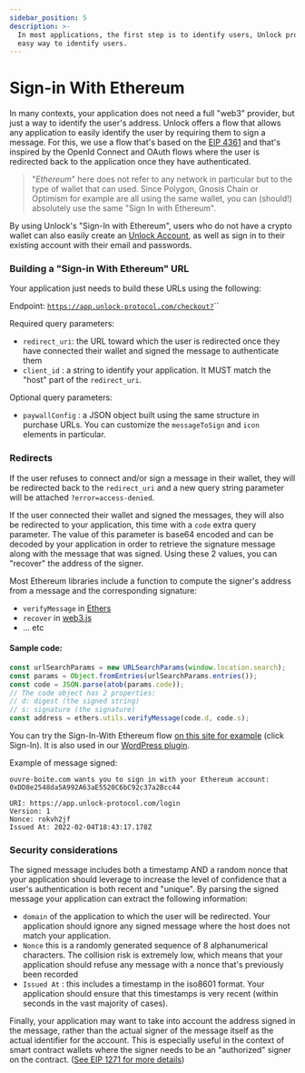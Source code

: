 ```yaml
---
sidebar_position: 5
description: >-
  In most applications, the first step is to identify users, Unlock provides an
  easy way to identify users.
---
```


# Sign-in With Ethereum

In many contexts, your application does not need a full "web3" provider, but just a way to identify the user's address. Unlock offers a flow that allows any application to easily identify the user by requiring them to sign a message. For this, we use a flow that's based on the [EIP 4361](https://eips.ethereum.org/EIPS/eip-4361) and that's inspired by the OpenId Connect and OAuth flows where the user is redirected back to the application once they have authenticated.

> "_Ethereum_" here does not refer to any network in particular but to the type of wallet that can used. Since Polygon, Gnosis Chain or Optimism for example are all using the same wallet, you can (should!) absolutely use the same "Sign In with Ethereum".

By using Unlock's "Sign-In with Ethereum", users who do not have a crypto wallet can also easily create an [Unlock Account](../basics/unlock-accounts.md), as well as sign in to their existing account with their email and passwords.

### Building a "Sign-in With Ethereum" URL

Your application just needs to build these URLs using the following:

Endpoint: [`https://app.unlock-protocol.com/checkout?`](https://app.unlock-protocol.com/checkout?client_id=ouvre-boite.com&redirect_uri=https://ouvre-boite.com/)\`\`

Required query parameters:

- `redirect_uri`: the URL toward which the user is redirected once they have connected their wallet and signed the message to authenticate them
- `client_id` : a string to identify your application. It MUST match the "host" part of the `redirect_uri`.

Optional query parameters:

- `paywallConfig` : a JSON object built using the same structure in purchase URLs. You can customize the `messageToSign` and `icon` elements in particular.

### Redirects

If the user refuses to connect and/or sign a message in their wallet, they will be redirected back to the `redirect_uri` and a new query string parameter will be attached `?error=access-denied`.

If the user connected their wallet and signed the messages, they will also be redirected to your application, this time with a `code` extra query parameter. The value of this parameter is base64 encoded and can be decoded by your application in order to retrieve the signature message along with the message that was signed. Using these 2 values, you can "recover" the address of the signer.

Most Ethereum libraries include a function to compute the signer's address from a message and the corresponding signature:

- `verifyMessage` in [Ethers](https://docs.ethers.io/v5/api/utils/signing-key/#utils-verifyMessage)
- `recover` in [web3.js](https://web3js.readthedocs.io/en/v1.2.11/web3-eth-accounts.html#accounts-recover)
- ... etc

#### Sample code:

```javascript
const urlSearchParams = new URLSearchParams(window.location.search);
const params = Object.fromEntries(urlSearchParams.entries());
const code = JSON.parse(atob(params.code));
// The code object has 2 properties:
// d: digest (the signed string)
// s: signature (the signature)
const address = ethers.utils.verifyMessage(code.d, code.s);
```

You can try the Sign-In-With Ethereum flow [on this site for example](https://ouvre-boite.com) (click Sign-In). It is also used in our [WordPress plugin](../move-to-guides/plugins-and-integrations/wordpress-plugin.md).

Example of message signed:

```
ouvre-boite.com wants you to sign in with your Ethereum account:
0xDD8e2548da5A992A63aE5520C6bC92c37a2Bcc44

URI: https://app.unlock-protocol.com/login
Version: 1
Nonce: rokvh2jf
Issued At: 2022-02-04T18:43:17.178Z
```

### Security considerations

The signed message includes both a timestamp AND a random nonce that your application should leverage to increase the level of confidence that a user's authentication is both recent and "unique". By parsing the signed message your application can extract the following information:

- `domain` of the application to which the user will be redirected. Your application should ignore any signed message where the host does not match your application.
- `Nonce` this is a randomly generated sequence of 8 alphanumerical characters. The collision risk is extremely low, which means that your application should refuse any message with a nonce that's previously been recorded
- `Issued At` : this includes a timestamp in the iso8601 format. Your application should ensure that this timestamps is very recent (within seconds in the vast majority of cases).

Finally, your application may want to take into account the address signed in the message, rather than the actual signer of the message itself as the actual identifier for the account. This is especially useful in the context of smart contract wallets where the signer needs to be an "authorized" signer on the contract. ([See EIP 1271 for more details](https://eips.ethereum.org/EIPS/eip-1271))
